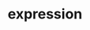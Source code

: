 ---
creation date:		2023-07-08 10:23
modification date:	2023-07-08 10:23
title: 				expression
tags:
---